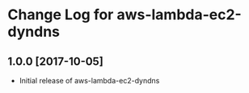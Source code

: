 # Change Log for aws-lambda-ec2-dyndns

## 1.0.0 [2017-10-05]

- Initial release of aws-lambda-ec2-dyndns
